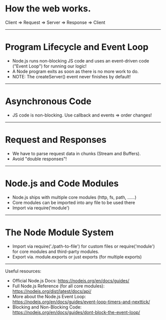 # How the web works.

Client => Request => Server => Response => Client

---

# Program Lifecycle and Event Loop

- Node.js runs non-blocking JS code and uses an event-driven code ("Event Loop") for running our logic!
- A Node program exits as soon as there is no more work to do.
- NOTE: The createServer() event never finishes by default!

---

# Asynchronous Code
- JS code is non-blocking.
Use callback and events => order changes!

---

# Request and Responses
- We have to parse request data in chunks (Stream and Buffers).
- Avoid "double responses"!

---

# Node.js and Code Modules
- Node.js ships with multiple core modules (http, fs, path, ......)
- Core modules can be imported into any file to be used there
- Import via require('module')

---

# The Node Module System
- Import via require('./path-to-file') for custom files or require('module') for core modules and third-party modules.
- Export via. module.exports or just exports (for multiple exports)

---

Useful resources:

- Official Node.js Docs: https://nodejs.org/en/docs/guides/
- Full Node.js Reference (for all core modules): https://nodejs.org/dist/latest/docs/api/
- More about the Node.js Event Loop: https://nodejs.org/en/docs/guides/event-loop-timers-and-nexttick/
- Blocking and Non-Blocking Code: https://nodejs.org/en/docs/guides/dont-block-the-event-loop/